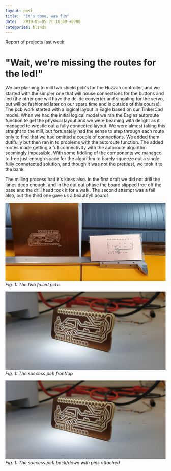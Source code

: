 ```yaml
---
layout: post
title:  "It's done, was fun"
date:   2019-05-05 21:10:00 +0200
categories: blinds
---
```

Report of projects last week

# "Wait, we're missing the routes for the led!"

We are planning to mill two shield pcb's for the Huzzah controller, and we started with the simpler one that will house connections for the buttons and led (the other one will have the dc-dc converter and singaling for the servo, but will be fashioned later on our spare time and is outside of this course). The pcb work started with a logical layout in Eagle based on our TinkerCad model. When we had the initial logical model we ran the Eagles autoroute function to get the physical layout and we were beaming with delight as it managed to wrestle out a fully connected layout. We were almost taking this straight to the mill, but fortunately had the sense to step through each route only to find that we had omitted a couple of connections. We added them dutifully but then ran in to problems with the autoroute function. The added routes made getting a full connectivity with the autoroute algorithm seemingly impossible. With some fiddling of the components we managed to free just enough space for the algorithm to barely squeeze out a single fully connetected solution, and though it was not the prettiest, we took it to the bank.

The milling process had it's kinks also. In the first draft we did not drill the lanes deep enough, and in the cut out phase the board slipped free off the base and the drill head took it for a walk. The second attempt was a fail also, but the third one gave us a beautifyll board!

![sunday-editions]
*Fig. 1: The two failed pcbs*

![success1]
*Fig. 1: The success pcb front/up*

![success1]
*Fig. 1: The success pcb back/down with pins attached*

[sunday-editions]: /assets/pcb/sunday_editions.jpg
[success1]: /assets/pcb/success1.jpg
[success2]: /assets/pcb/success2.jpg
[success3]: /assets/pcb/success_soldered.jpg
[success4]: /assets/pcb/success_attached.jpg
[success5]: /assets/pcb/success_formfactor_comparison.jpg
